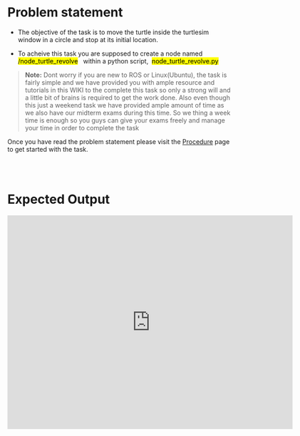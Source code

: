 # Problem statement

* The objective of the task is to move the turtle inside the turtlesim window in a circle and stop at its initial location.

* To acheive this task you are supposed to create a node named &nbsp; <mark>/node_turtle_revolve</mark>  &nbsp; within a python script,    &nbsp;<mark>node_turtle_revolve.py</mark> &nbsp;


>**Note:** Dont worry if you are new to ROS or Linux(Ubuntu), the task is fairly simple and we have provided you with ample resource and tutorials in this WIKI to the complete this task so only a strong will and a little bit of brains is required to get the work done. Also even though this just a weekend task we have provided ample amount of time as we also have our midterm exams during this time. So we thing a week time is enough so you guys can give your exams freely and manage your time in order to complete the task

Once you have read the problem statement please visit the [Procedure](./sel-task/procedure.md) page to get started with the task.

<br></br>

# Expected Output

<iframe
    width="640"
    height="480"
    src="https://www.youtube.com/embed/V7pPRCEUF4M"
    frameborder="0"
    allow="autoplay; encrypted-media"
    allowfullscreen
>
</iframe>

